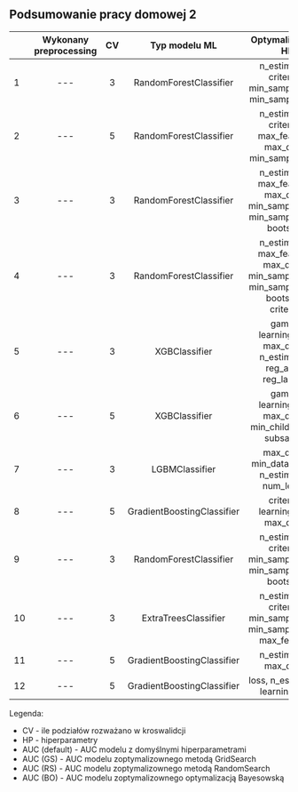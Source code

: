 ## Podsumowanie pracy domowej 2

<table>
<thead>
  <tr>
    <th></th>
    <th>Wykonany preprocessing</th>
    <th>CV</th>
    <th>Typ modelu ML</th>
    <th>Optymalizowane HP</th>
    <th>AUC (default)</th>
    <th>AUC (GS)</th>
    <th>AUC (RS)</th>
    <th>AUC (BO)</th>
    <th>Link do raportu</th>
  </tr>
</thead>
<tbody>
   <tr>
    <td>1</td>
    <td align='center'>---</td>
    <td align='center'>3</td>
    <td align='center'>RandomForestClassifier</td>
    <td align='center'> n_estimators, criterion, min_samples_leaf, min_samples_split</td>
    <td align='center'>0.8441</td>
    <td align='center'>0.8508</td>
    <td align='center'>0.8511</td>
    <td align='center'>0.8508</td>
    <td align='center'><a href="TomaszewskiŁukasz/WB_PD_2.ipynb">link</td>
      </tr>
  <tr>
    <td>2</td>
    <td align='center'>---</td>
    <td align='center'>5</td>
    <td align='center'>RandomForestClassifier</td>
    <td align='center'> n_estimators, criterion, max_features, max_depth min_samples_split</td>
    <td align='center'>0.6600572212993829</td>
    <td align='center'>0.6515612275157766</td>
    <td align='center'>0.6137562012818499</td>
    <td align='center'>0.683000773865825</td>
    <td align='center'><a href="RoguskiMikolaj/Untitled.ipynb">link</td>
      </tr>
  <tr>
    <td>3</td>
    <td align='center'>---</td>
    <td align='center'>3</td>
    <td align='center'>RandomForestClassifier</td>
    <td align='center'> n_estimators, max_features, max_depth min_samples_split, min_samples_leaf, bootstrap</td>
    <td align='center'>0.63</td>
    <td align='center'>0.57</td>
    <td align='center'>0.58</td>
    <td align='center'>0.62</td>
    <td align='center'><a href="KruszewskiJan/hw2.html">link</td>
      </tr>
  <tr>
    <td>4</td>
    <td align='center'>---</td>
    <td align='center'>3</td>
    <td align='center'>RandomForestClassifier</td>
    <td align='center'> n_estimators, max_features, max_depth, min_samples_split, min_samples_leaf, bootstrap, criterion</td>
    <td align='center'>0.6756</td>
    <td align='center'>0.6919</td>
    <td align='center'>0.6919</td>
    <td align='center'>0.6887</td>
    <td align='center'><a href="https://github.com/MI2-Education/2022L-WB-AutoML/tree/main/homeworks/hw2/Grzegorz_Zbrze%C5%BCny">link</td>
      </tr>
  <tr>
    <td>5</td>
    <td align='center'>---</td>
    <td align='center'>3</td>
    <td align='center'>XGBClassifier</td>
    <td align='center'> gamma, learning_rate, max_depth, n_estimators, reg_alpha, reg_lambda</td>
    <td align='center'>0.6913</td>
    <td align='center'>0.6940</td>
    <td align='center'>0.6963</td>
    <td align='center'>0.6957</td>
    <td align='center'><a href="GałkowskiMikołaj/hw2_Gałkowski">link</td>
      </tr> 
      <tr>
    <td>6</td>
    <td align='center'>---</td>
    <td align='center'>5</td>
    <td align='center'>XGBClassifier</td>
    <td align='center'>gamma, learning_rate, max_depth, min_child_weight, subsample</td>
    <td align='center'>0.6910</td>
    <td align='center'>0.6936</td>
    <td align='center'>0.6953</td>
    <td align='center'>0.6955</td>
    <td align='center'><a href="MarciniakPiotr/homework.ipynb">link</td>
      </tr>
      <tr>
    <td>7</td>
    <td align='center'>---</td>
    <td align='center'>3</td>
    <td align='center'>LGBMClassifier</td>
    <td align='center'>max_depth, min_data_in_leaf, n_estimators, num_leaves</td>
    <td align='center'>0.7287</td>
    <td align='center'>-</td>
    <td align='center'>0.7295</td>
    <td align='center'>0.7283</td>
    <td align='center'><a href="KomorowskiMichal/homework2.ipynb">link</td>
      </tr> 
    <tr>
    <td>8</td>
    <td align='center'>---</td>
    <td align='center'>5</td>
    <td align='center'>GradientBoostingClassifier</td>
    <td align='center'>criterion, learning_rate, max_depth</td>
    <td align='center'>0.869</td>
    <td align='center'>0.874</td>
    <td align='center'>0.873</td>
    <td align='center'>0.874</td>
    <td align='center'><a href="KurowskiKacper/[WB2]_PD2_Kacper_Kurowski.ipynb">link</td>
      </tr>  
     <tr>
    <td>9</td>
    <td align='center'>---</td>
    <td align='center'>3</td>
    <td align='center'>RandomForestClassifier</td>
    <td align='center'>n_estimators, criterion, min_samples_split, min_samples_leaf, bootstrap</td>
    <td align='center'>0.67</td>
    <td align='center'>0.6854</td>
    <td align='center'>0.6858</td>
    <td align='center'>0.6898</td>
    <td align='center'><a href="BujakowskiHubert/hw2.html">link</td>
      </tr>  
  <tr>
    <td>10</td>
    <td align='center'>---</td>
    <td align='center'>3</td>
    <td align='center'>ExtraTreesClassifier</td>
    <td align='center'> n_estimators, criterion, min_samples_leaf, min_samples_split, max_features</td>
    <td align='center'>0.6729</td>
    <td align='center'>0.6800</td>
    <td align='center'>0.6939</td>
    <td align='center'>0.6959</td>
    <td align='center'><a href="WitasMarcel/hw2.ipynb">link</td>
      </tr>
  <tr>
    <td>11</td>
    <td align='center'>---</td>
    <td align='center'>5</td>
    <td align='center'>GradientBoostingClassifier</td>
    <td align='center'> n_estimators, max_depth</td>
    <td align='center'>0.641</td>
    <td align='center'>0.653</td>
    <td align='center'>0.638</td>
    <td align='center'>0.652</td>
    <td align='center'><a href="FrejAdam/PD2.ipynb">link</td>
      </tr>
   <tr>
    <td>12</td>
    <td align='center'>---</td>
    <td align='center'>5</td>
    <td align='center'>GradientBoostingClassifier</td>
    <td align='center'> loss, n_estimators, learning_rate</td>
    <td align='center'>0.628</td>
    <td align='center'>0.637</td>
    <td align='center'>0.642</td>
    <td align='center'>0.668</td>
    <td align='center'><a href="KrupinskiTomasz/KrupinskiTomasz.ipynb">link</td>
      </tr>
  </tbody>
</table>

Legenda:
- CV - ile podziałów rozważano w kroswalidcji
- HP - hiperparametry
- AUC (default) - AUC modelu z domyślnymi hiperparametrami
- AUC (GS) - AUC modelu zoptymalizownego metodą GridSearch
- AUC (RS) - AUC modelu zoptymalizownego metodą RandomSearch
- AUC (BO) - AUC modelu zoptymalizownego optymalizacją Bayesowską
